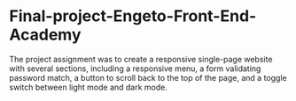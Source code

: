 # Final-project-Engeto-Front-End-Academy

The project assignment was to create a responsive single-page website with several sections, including a responsive menu, a form validating password match, a button to scroll back to the top of the page, and a toggle switch between light mode and dark mode.
